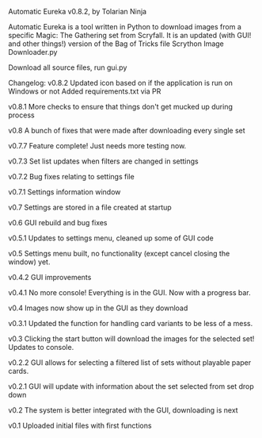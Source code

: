 Automatic Eureka v0.8.2, by Tolarian Ninja

Automatic Eureka is a tool written in Python to download images from a specific Magic: The Gathering set from Scryfall.
It is an updated (with GUI! and other things!) version of the Bag of Tricks file Scrython Image Downloader.py

Download all source files, run gui.py

Changelog: v0.8.2 
Updated icon based on if the application is run on Windows or not 
Added requirements.txt via PR

v0.8.1
More checks to ensure that things don't get mucked up during process

v0.8
A bunch of fixes that were made after downloading every single set

v0.7.7
Feature complete!  Just needs more testing now.

v0.7.3
Set list updates when filters are changed in settings

v0.7.2
Bug fixes relating to settings file

v0.7.1
Settings information window

v0.7
Settings are stored in a file created at startup

v0.6
GUI rebuild and bug fixes

v0.5.1
Updates to settings menu, cleaned up some of GUI code

v0.5
Settings menu built, no functionality (except cancel closing the window) yet.

v0.4.2
GUI improvements

v0.4.1
No more console!  Everything is in the GUI.  Now with a progress bar.

v0.4
Images now show up in the GUI as they download

v0.3.1
Updated the function for handling card variants to be less of a mess.

v0.3
Clicking the start button will download the images for the selected set!  Updates to console.

v0.2.2
GUI allows for selecting a filtered list of sets without playable paper cards.

v0.2.1
GUI will update with information about the set selected from set drop down

v0.2
The system is better integrated with the GUI, downloading is next

v0.1
Uploaded initial files with first functions
